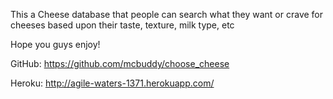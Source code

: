 This a Cheese database that people can search what they want or crave for cheeses based upon their taste, texture, milk type, etc

Hope you guys enjoy!


GitHub: https://github.com/mcbuddy/choose_cheese

Heroku: http://agile-waters-1371.herokuapp.com/
